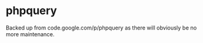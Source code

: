 # phpquery
Backed up from code.google.com/p/phpquery as there will obviously be no more maintenance.
